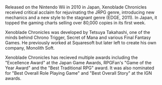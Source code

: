 Released on the Nintendo Wii in 2010 in Japan, Xenoblade Chronicles received critical acclaim for rejuvinating the JRPG genre, introducing new mechanics and a new style to the stagnant genre (EDGE, 2011). In Japan, it topped the gaming charts selling over 80,000 copies in its first week.

Xenoblade Chronicles was developed by Tetsuya Takahashi, one of the minds behind Chrono Trigger, Secret of Mana and various Final Fantasy Games. He previously worked at Squaresoft but later left to create his own company, Monolith Soft.

Xenoblade Chronicles has recieved multiple awards including the "Excellence Award" at the Japan Game Awards, RPGFan's "Game of the Year Award" and the "Best Traditional RPG" award. It was also nominated for "Best Overall Role Playing Game" and "Best Overall Story" at the IGN awards.
